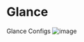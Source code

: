 # Glance
Glance Configs
![image](https://github.com/user-attachments/assets/bf666bca-cba1-4bdb-a4ae-c1318a78ac71)
